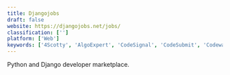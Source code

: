 ```yaml
---
title: Djangojobs
draft: false 
website: https://djangojobs.net/jobs/
classification: ['']
platform: ['Web']
keywords: ['4Scotty', 'AlgoExpert', 'CodeSignal', 'CodeSubmit', 'Codewars', 'Crew', 'Gitlead', 'InterviewBit', 'Interviewjet', 'Lytmus', 'OfferZen', 'Project Euler', 'Remoteinterview', 'Takehome', 'Toptal', 'Upwork', 'Zlott', 'interviewing.io', 'talent.io']
---
```

Python and Django developer marketplace.